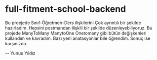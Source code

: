 # full-fitment-school-backend
Bu proejede Sınıf-Öğretmen-Ders ilişkilerini Çok ayrıntılı bir şekilde hazırladım. Hepsini postmandan ilişkili bir şekilde düzenleyebiliyoruz.
Bu projede ManyToMany ManytoOne Onetomany gibi bütün değişkenleri kullandım ve kavradım. Bazı yeni anatasyonlar bile öğrendim.
Sonuç ise karşınızda.



-- Yunus Yıldız

